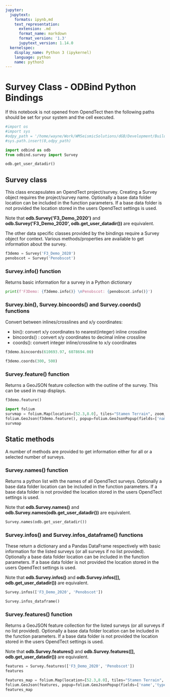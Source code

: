 ```yaml
---
jupyter:
  jupytext:
    formats: ipynb,md
    text_representation:
      extension: .md
      format_name: markdown
      format_version: '1.3'
      jupytext_version: 1.14.0
  kernelspec:
    display_name: Python 3 (ipykernel)
    language: python
    name: python3
---
```


# Survey Class - ODBind Python Bindings


If this notebook is not opened from OpendTect then the following paths should be set for your system and the cell executed.

```python
#import os
#import sys
#odpy_path = '/home/wayne/Work/WMSeismicSolutions/dGB/Development/Build/bin/odmain/bin/python'
#sys.path.insert(0,odpy_path)
```

```python
import odbind as odb
from odbind.survey import Survey
```

```python
odb.get_user_datadir()
```

## Survey class
This class encapsulates an OpendTect project/survey. Creating a Survey object requires the project/survey name. Optionally a base data folder location can be included in the function parameters. If a base data folder is not provided the location stored in the users OpendTect settings is used.

Note that **odb.Survey('F3_Demo_2020')** and **odb.Survey('F3_Demo_2020', odb.get_user_datadir())** are equivalent.

The other data specific classes provided by the bindings require a Survey object for context. Various methods/properties are available to get information about the survey.

```python
f3demo = Survey('F3_Demo_2020')
penobscot = Survey('Penobscot')
```

### Survey.info() function
Returns basic information for a survey in a Python dictionary

```python
print(f'F3Demo: {f3demo.info()} \nPenobscot: {penobscot.info()}')
```

### Survey.bin(), Survey.bincoords() and Survey.coords() functions
Convert between inlines/crosslines and x/y coordinates:
-  bin(): convert x/y coordinates to nearest(integer) inline crossline
-  bincoords() : convert x/y coordinates to decimal inline crossline
-  coords(): convert integer inline/crossline to x/y coordinates

```python
f3demo.bincoords(610693.97, 6078694.00)
```

```python
f3demo.coords(300, 500)
```

### Survey.feature() function
Returns a GeoJSON feature collection with the outline of the survey. This can be used in map displays.

```python
f3demo.feature()
```

```python
import folium
survmap = folium.Map(location=[52.3,8.0], tiles="Stamen Terrain", zoom_start = 6, min_lat=-90, max_lat=90, min_lon=-180, max_lon=180, max_bounds=True, maxBoundsViscosity=1)
folium.GeoJson(f3demo.feature(), popup=folium.GeoJsonPopup(fields=['name','type'])).add_to(survmap)
survmap
```

## Static methods
A number of methods are provided to get information either for all or a selected number of surveys.

### Survey.names() function
Returns a python list with the names of all OpendTect surveys. Optionally  a base data folder location can be included in the function parameters. If a base data folder is not provided the location stored in the users OpendTect settings is used.

Note that **odb.Survey.names()** and **odb.Survey.names(odb.get_user_datadir())** are equivalent. 

```python
Survey.names(odb.get_user_datadir())
```

### Survey.infos() and Survey.infos_dataframe() functions
These return a dictionary and a Pandas DataFrame respectively with basic information for the listed surveys (or all surveys if no list provided). Optionally a base data folder location can be included in the function parameters. If a base data folder is not provided the location stored in the users OpendTect settings is used.

Note that **odb.Survey.infos()** and **odb.Survey.infos([], odb.get_user_datadir())** are equivalent. 

```python tags=[]
Survey.infos(['F3_Demo_2020', 'Penobscot'])
```

```python
Survey.infos_dataframe()
```

### Survey.features() function

Returns a GeoJSON feature collection for the listed surveys (or all surveys if no list provided). Optionally a base data folder location can be included in the function parameters. If a base data folder is not provided the location stored in the users OpendTect settings is used.

Note that **odb.Survey.features()** and **odb.Survey.features([], odb.get_user_datadir())** are equivalent.

```python
features = Survey.features(['F3_Demo_2020', 'Penobscot'])
features
```

```python
features_map = folium.Map(location=[52.3,8.0], tiles="Stamen Terrain", zoom_start = 3, min_lat=-90, max_lat=90, min_lon=-180, max_lon=180, max_bounds=True, maxBoundsViscosity=1)
folium.GeoJson(features, popup=folium.GeoJsonPopup(fields=['name','type'])).add_to(features_map)
features_map
```
